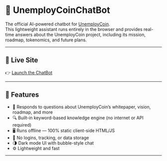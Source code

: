 # 🧠 UnemployCoinChatBot

The official AI-powered chatbot for [UnemployCoin](https://unemploycoin.com).  
This lightweight assistant runs entirely in the browser and provides real-time answers about the UnemployCoin project, including its mission, roadmap, tokenomics, and future plans.

---

## 🚀 Live Site

👉 [Launch the ChatBot](https://unemploycoin.github/UnemployCoinChatBot/)

---

## 🧩 Features

- 💬 Responds to questions about UnemployCoin’s whitepaper, vision, roadmap, and more
- 🔍 Built-in keyword-based knowledge engine (no internet or API required)
- 🖥️ Runs offline — 100% static client-side HTML/JS
- 🔐 No logins, tracking, or data storage
- 🌗 Dark mode UI with bubble-style chat
- ⚙️ Lightweight and fast

---
